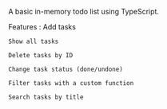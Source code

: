 
A basic in-memory todo list using TypeScript.

Features : 
    Add tasks
    
    Show all tasks
    
    Delete tasks by ID
    
    Change task status (done/undone)
    
    Filter tasks with a custom function
    
    Search tasks by title
